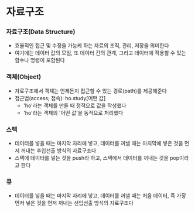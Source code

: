 # 자료구조
### 자료구조(Data Structure)
- 효율적인 접근 및 수정을 가능케 하는 자료의 조직, 관리, 저장을 의미한다
- 여기에는 데이터 값의 모임, 또 데이터 간의 관계, 그리고 데이터에 적용할 수 있는 함수나 명령이 포함된다

### 객체(Object)
- 자료구조에서 객체는 언제든지 접근할 수 있는 경로(path)를 제공해준다
- 접근법(access; 접속): ho.study[어떤 값]
  - 'ho'라는 객체를 만들 때 정적으로 값을 작성했다
  - 'ho'라는 객체의 '어떤 값'을 동적으로 처리했다

### 스택
- 데이터를 넣을 때는 마지막 자리에 넣고, 데이터를 꺼낼 때는 마지막에 넣은 것을 먼저 꺼내는 후입선출 방식의 자료구조다
- 스택에 데이터를 넣는 것을 push라 하고, 스택에서 데이터를 꺼내는 것을 pop이라고 한다

### 큐
- 데이터를 넣을 때는 마지막 자리에 넣고, 데이터를 꺼낼 때는 처음 데이터, 즉 가장 먼저 넣은 것을 먼저 꺼내는 선입선출 방식의 자료구조다
